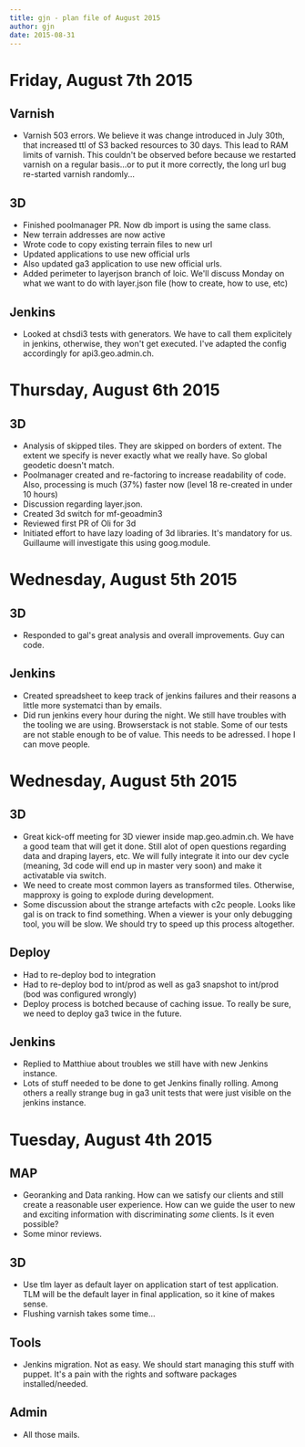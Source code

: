 ```yaml
---
title: gjn - plan file of August 2015
author: gjn
date: 2015-08-31
---
```


# Friday, August 7th 2015

## Varnish

* Varnish 503 errors. We believe it was change introduced in July 30th, that
  increased ttl of S3 backed resources to 30 days. This lead to RAM limits of
  varnish. This couldn't be observed before because we restarted varnish on a
  regular basis...or to put it more correctly, the long url bug re-started varnish
  randomly...

## 3D

* Finished poolmanager PR. Now db import is using the same class.
* New terrain addresses are now active
* Wrote code to copy existing terrain files to new url
* Updated applications to use new official urls
* Also updated ga3 application to use new official urls.
* Added perimeter to layerjson branch of loic. We'll discuss Monday on what we
  want to do with layer.json file (how to create, how to use, etc)

## Jenkins

* Looked at chsdi3 tests with generators. We have to call them explicitely in
  jenkins, otherwise, they won't get executed. I've adapted the config accordingly
  for api3.geo.admin.ch.

# Thursday, August 6th 2015

## 3D

* Analysis of skipped tiles. They are skipped on borders of extent. The extent we
  specify is never exactly what we really have. So global geodetic doesn't match.
* Poolmanager created and re-factoring to increase readability of code. Also,
  processing is much (37%) faster now (level 18 re-created in under 10 hours)
* Discussion regarding layer.json.
* Created 3d switch for mf-geoadmin3
* Reviewed first PR of Oli for 3d
* Initiated effort to have lazy loading of 3d libraries. It's mandatory for us.
  Guillaume will investigate this using goog.module.

# Wednesday, August 5th 2015

## 3D

* Responded to gal's great analysis and overall improvements. Guy can code.

## Jenkins

* Created spreadsheet to keep track of jenkins failures and their reasons a little
  more systematci than by emails.
* Did run jenkins every hour during the night. We still have troubles with the
  tooling we are using. Browserstack is not stable. Some of our tests are not
  stable enough to be of value. This needs to be adressed. I hope I can move
  people. 

# Wednesday, August 5th 2015

## 3D

* Great kick-off meeting for 3D viewer inside map.geo.admin.ch. We have a good
  team that will get it done. Still alot of open questions regarding data and
  draping layers, etc. We will fully integrate it into our dev cycle (meaning, 3d
  code will end up in master very soon) and make it activatable via switch.
* We need to create most common layers as transformed tiles. Otherwise, mapproxy
  is going to explode during development.
* Some discussion about the strange artefacts with c2c people. Looks like gal is
  on track to find something. When a viewer is your only debugging tool, you will
  be slow. We should try to speed up this process altogether.

## Deploy

* Had to re-deploy bod to integration
* Had to re-deploy bod to int/prod as well as ga3 snapshot to int/prod (bod was
  configured wrongly)
* Deploy process is botched because of caching issue. To really be sure, we need
  to deploy ga3 twice in the future.

## Jenkins

* Replied to Matthiue about troubles we still have with new Jenkins instance.
* Lots of stuff needed to be done to get Jenkins finally rolling. Among others a
  really strange bug in ga3 unit tests that were just visible on the jenkins
  instance.

# Tuesday, August 4th 2015

## MAP

* Georanking and Data ranking. How can we satisfy our clients and still create a
  reasonable user experience. How can we guide the user to new and exciting
  information with discriminating _some_ clients. Is it even possible?
* Some minor reviews.

## 3D

* Use tlm layer as default layer on application start of test application. TLM
  will be the default layer in final application, so it kine of makes sense.
* Flushing varnish takes some time...

## Tools

* Jenkins migration. Not as easy. We should start managing this stuff with puppet.
  It's a pain with the rights and software packages installed/needed.

## Admin

* All those mails.


